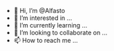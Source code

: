 - 👋 Hi, I’m @Alfasto
- 👀 I’m interested in ...
- 🌱 I’m currently learning ...
- 💞️ I’m looking to collaborate on ...
- 📫 How to reach me ...

<!---
Alfasto/Alfasto is a ✨ special ✨ repository because its `README.md` (this file) appears on your GitHub profile.
You can click the Preview link to take a look at your changes.
--->
